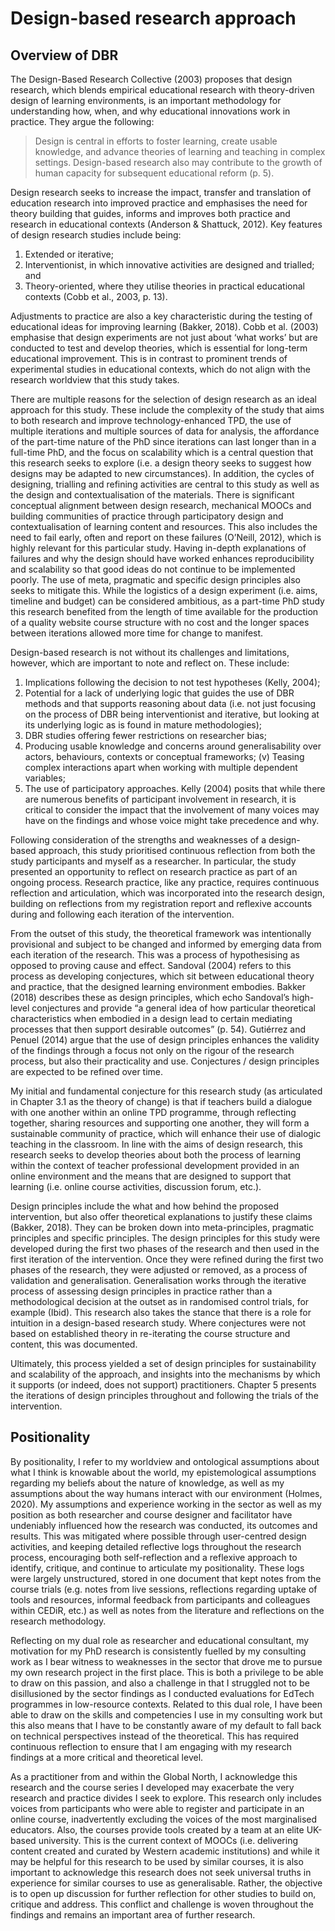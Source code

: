 # Design-based research approach

## Overview of DBR
The Design-Based Research Collective (2003) proposes that design research, which blends empirical educational research with theory-driven design of learning environments, is an important methodology for understanding how, when, and why educational innovations work in practice. They argue the following:

> Design is central in efforts to foster learning, create usable knowledge, and advance theories of learning and teaching in complex settings. Design-based research also may contribute to the growth of human capacity for subsequent educational reform (p. 5).

Design research seeks to increase the impact, transfer and translation of education research into improved practice and emphasises the need for theory building that guides, informs and improves both practice and research in educational contexts (Anderson & Shattuck, 2012). Key features of design research studies include being:

1. Extended or iterative;
2. Interventionist, in which innovative activities are designed and trialled; and
3. Theory-oriented, where they utilise theories in practical educational contexts (Cobb et al., 2003, p. 13).

Adjustments to practice are also a key characteristic during the testing of educational ideas for improving learning (Bakker, 2018). Cobb et al. (2003) emphasise that design experiments are not just about ‘what works’ but are conducted to test and develop theories, which is essential for long-term educational improvement. This is in contrast to prominent trends of experimental studies in educational contexts, which do not align with the research worldview that this study takes.

There are multiple reasons for the selection of design research as an ideal approach for this study. These include the complexity of the study that aims to both research and improve technology-enhanced TPD, the use of multiple iterations and multiple sources of data for analysis, the affordance of the part-time nature of the PhD since iterations can last longer than in a full-time PhD, and the focus on scalability which is a central question that this research seeks to explore (i.e. a design theory seeks to suggest how designs may be adapted to new circumstances). In addition, the cycles of designing, trialling and refining activities are central to this study as well as the design and contextualisation of the materials. There is significant conceptual alignment between design research, mechanical MOOCs and building communities of practice through participatory design and contextualisation of learning content and resources. This also includes the need to fail early, often and report on these failures (O’Neill, 2012), which is highly relevant for this particular study. Having in-depth explanations of failures and why the design should have worked enhances reproducibility and scalability so that good ideas do not continue to be implemented poorly. The use of meta, pragmatic and specific design principles also seeks to mitigate this. While the logistics of a design experiment (i.e. aims, timeline and budget) can be considered ambitious, as a part-time PhD study this research benefited from the length of time available for the production of a quality website course structure with no cost and the longer spaces between iterations allowed more time for change to manifest.

Design-based research is not without its challenges and limitations, however, which are important to note and reflect on. These include:
1. Implications following the decision to not test hypotheses (Kelly, 2004);
2. Potential for a lack of underlying logic that guides the use of DBR methods and that supports reasoning about data (i.e. not just focusing on the process of DBR being interventionist and iterative, but looking at its underlying logic as is found in mature methodologies);
3. DBR studies offering fewer restrictions on researcher bias;
4. Producing usable knowledge and concerns around generalisability over actors, behaviours, contexts or conceptual frameworks; (v) Teasing complex interactions apart when working with multiple dependent variables;
5. The use of participatory approaches. Kelly (2004) posits that while there are numerous benefits of participant involvement in research, it is critical to consider the impact that the involvement of many voices may have on the findings and whose voice might take precedence and why.

Following consideration of the strengths and weaknesses of a design-based approach, this study prioritised continuous reflection from both the study participants and myself as a researcher. In particular, the study presented an opportunity to reflect on research practice as part of an ongoing process. Research practice, like any practice, requires continuous reflection and articulation, which was incorporated into the research design, building on reflections from my registration report and reflexive accounts during and following each iteration of the intervention.

From the outset of this study, the theoretical framework was intentionally provisional and subject to be changed and informed by emerging data from each iteration of the research. This was a process of hypothesising as opposed to proving cause and effect. Sandoval (2004) refers to this process as developing conjectures, which sit between educational theory and practice, that the designed learning environment embodies. Bakker (2018) describes these as design principles, which echo Sandoval’s high-level conjectures and provide “a general idea of how particular theoretical characteristics when embodied in a design lead to certain mediating processes that then support desirable outcomes” (p. 54). Gutiérrez and Penuel (2014) argue that the use of design principles enhances the validity of the findings through a focus not only on the rigour of the research process, but also their practicality and use. Conjectures / design principles are expected to be refined over time.

My initial and fundamental conjecture for this research study (as articulated in Chapter 3.1 as the theory of change) is that if teachers build a dialogue with one another within an online TPD programme, through reflecting together, sharing resources and supporting one another, they will form a sustainable community of practice, which will enhance their use of dialogic teaching in the classroom. In line with the aims of design research, this research seeks to develop theories about both the process of learning within the context of teacher professional development provided in an online environment and the means that are designed to support that learning (i.e. online course activities, discussion forum, etc.).

Design principles include the what and how behind the proposed intervention, but also offer theoretical explanations to justify these claims (Bakker, 2018). They can be broken down into meta-principles, pragmatic principles and specific principles. The design principles for this study were developed during the first two phases of the research and then used in the first iteration of the intervention. Once they were refined during the first two phases of the research, they were adjusted or removed, as a process of validation and generalisation. Generalisation works through the iterative process of assessing design principles in practice rather than a methodological decision at the outset as in randomised control trials, for example (Ibid). This research also takes the stance that there is a role for intuition in a design-based research study. Where conjectures were not based on established theory in re-iterating the course structure and content, this was documented.

Ultimately, this process yielded a set of design principles for sustainability and scalability of the approach, and insights into the mechanisms by which it supports (or indeed, does not support) practitioners. Chapter 5 presents the iterations of design principles throughout and following the trials of the intervention.

## Positionality

By positionality, I refer to my worldview and ontological assumptions about what I think is knowable about the world, my epistemological assumptions regarding my beliefs about the nature of knowledge, as well as my assumptions about the way humans interact with our environment (Holmes, 2020). My assumptions and experience working in the sector as well as my position as both researcher and course designer and facilitator have undeniably influenced how the research was conducted, its outcomes and results. This was mitigated where possible through user-centred design activities, and keeping detailed reflective logs throughout the research process, encouraging both self-reflection and a reflexive approach to identify, critique, and continue to articulate my positionality. These logs were largely unstructured, stored in one document that kept notes from the course trials (e.g. notes from live sessions, reflections regarding uptake of tools and resources, informal feedback from participants and colleagues within CEDiR, etc.) as well as notes from the literature and reflections on the research methodology.

Reflecting on my dual role as researcher and educational consultant, my motivation for my PhD research is consistently fuelled by my consulting work as I bear witness to weaknesses in the sector that drove me to pursue my own research project in the first place. This is both a privilege to be able to draw on this passion, and also a challenge in that I struggled not to be disillusioned by the sector findings as I conducted evaluations for EdTech programmes in low-resource contexts. Related to this dual role, I have been able to draw on the skills and competencies I use in my consulting work but this also means that I have to be constantly aware of my default to fall back on technical perspectives instead of the theoretical. This has required continuous reflection to ensure that I am engaging with my research findings at a more critical and theoretical level.

As a practitioner from and within the Global North, I acknowledge this research and the course series I developed may exacerbate the very research and practice divides I seek to explore. This research only includes voices from participants who were able to register and participate in an online course, inadvertently excluding the voices of the most marginalised educators. Also, the courses provide tools created by a team at an elite UK-based university. This is the current context of MOOCs (i.e. delivering content created and curated by Western academic institutions) and while it may be helpful for this research to be used by similar courses, it is also important to acknowledge this research does not seek universal truths in experience for similar courses to use as generalisable. Rather, the objective is to open up discussion for further reflection for other studies to build on, critique and address. This conflict and challenge is woven throughout the findings and remains an important area of further research.
